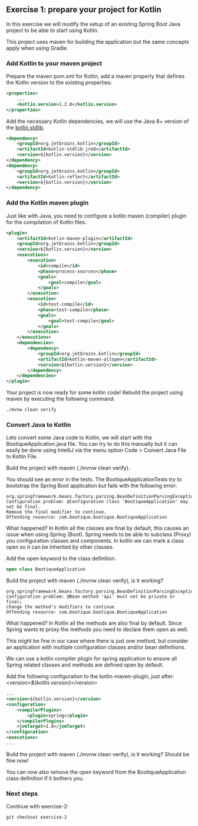 ## Exercise 1: prepare your project for Kotlin

In this exercise we will modify the setup of an existing Spring Boot Java project to be able to start using Kotlin. 

This project uses maven for building the application but the same concepts apply when using Gradle.

### Add Kotlin to your maven project

Prepare the maven pom.xml for Kotlin, add a maven property that defines the Kotlin version to the existing properties:
```xml
<properties>
    ...
    <kotlin.version>1.2.0</kotlin.version>
</properties>
```

Add the necessary Kotlin dependencies, we will use the Java 8+ version of the [kotlin stdlib](https://kotlinlang.org/api/latest/jvm/stdlib/index.html). 
```xml
<dependency>
    <groupId>org.jetbrains.kotlin</groupId>
    <artifactId>kotlin-stdlib-jre8</artifactId>
    <version>${kotlin.version}</version>
</dependency>
<dependency>
    <groupId>org.jetbrains.kotlin</groupId>
    <artifactId>kotlin-reflect</artifactId>
    <version>${kotlin.version}</version>
</dependency>
```

### Add the Kotlin maven plugin

Just like with Java, you need to configure a kotlin maven (compiler) plugin for the compilation of Kotlin files. 
```xml
<plugin>
    <artifactId>kotlin-maven-plugin</artifactId>
    <groupId>org.jetbrains.kotlin</groupId>
    <version>${kotlin.version}</version>
    <executions>
        <execution>
            <id>compile</id>
            <phase>process-sources</phase>
            <goals>
                <goal>compile</goal>
            </goals>
        </execution>
        <execution>
            <id>test-compile</id>
            <phase>test-compile</phase>
            <goals>
                <goal>test-compile</goal>
            </goals>
        </execution>
    </executions>
    <dependencies>
        <dependency>
            <groupId>org.jetbrains.kotlin</groupId>
            <artifactId>kotlin-maven-allopen</artifactId>
            <version>${kotlin.version}</version>
        </dependency>
    </dependencies>
</plugin>
```
Your project is now ready for some kotlin code! Rebuild the project using maven by executing the following command:

```xml
./mvnw clean verify
```

### Convert Java to Kotlin

Lets convert some Java code to Kotlin, we will start with the BootiqueApplication.java file. You can try to do this manually but it can easily be done using IntelliJ via the menu option Code > Convert Java File to Kotlin File.

Build the project with maven (./mvnw clean verify).

You should see an error in the tests. The BootiqueApplicationTests try to bootstrap the Spring Boot application but fails with the following error:
```
org.springframework.beans.factory.parsing.BeanDefinitionParsingException: 
Configuration problem: @Configuration class 'BootiqueApplication' may not be final. 
Remove the final modifier to continue.
Offending resource: com.bootique.bootique.BootiqueApplication
```

What happened? In Kotlin all the classes are final by default, this causes an issue when using Spring (Boot). Spring needs to be able to subclass (Proxy) you configuration classes and components. In kotlin we can mark a class open so it can be inherited by other classes. 

Add the open keyword to the class definition.

```kotlin
open class BootiqueApplication
```

Build the project with maven (./mvnw clean verify), is it working?

```
org.springframework.beans.factory.parsing.BeanDefinitionParsingException: 
Configuration problem: @Bean method 'api' must not be private or final; 
change the method's modifiers to continue
Offending resource: com.bootique.bootique.BootiqueApplication
```

What happened? In Kotlin all the methods are also final by default. Since Spring wants to proxy the methods you need to declare them open as well.

This might be fine in our case where there is just one method, but consider an application with multiple configuration classes and/or bean definitions.

We can use a kotlin compiler plugin for spring application to ensure all Spring related classes and methods are defined open by default.

Add the following configuration to the kotlin-maven-plugin, just after: _&lt;version&gt;${kotlin.version}&lt;/version&gt;_

```xml
...
<version>${kotlin.version}</version>
<configuration>
    <compilerPlugins>
        <plugin>spring</plugin>
    </compilerPlugins>
    <jvmTarget>1.8</jvmTarget>
</configuration>
<executions>
...
```

Build the project with maven (./mvnw clean verify), is it working? Should be fine now! 

You can now also remove the open keyword from the BootiqueApplication class definition if it bothers you.

### Next steps

Continue with exercise-2:

```
git checkout exercise-2
```